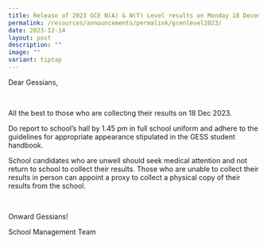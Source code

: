 ```yaml
---
title: Release of 2023 GCE N(A) & N(T) Level results on Monday 18 December 2023
permalink: /resources/announcements/permalink/gcenlevel2023/
date: 2023-12-14
layout: post
description: ""
image: ""
variant: tiptap
---
```

<p>Dear Gessians,</p><p>&nbsp;</p><p>All the best to those who are collecting their results on 18 Dec 2023.&nbsp;</p><p>Do report to school’s hall by 1.45 pm in full school uniform and adhere to the guidelines for appropriate appearance stipulated in the GESS student handbook.</p><p>School candidates who are unwell should seek medical attention and not return to school to collect their results. Those who are unable to collect their results in person can appoint a proxy to collect a physical copy of their results from the school.</p><p>&nbsp;</p><p>Onward Gessians!</p><p>School Management Team</p>